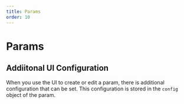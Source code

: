 ```yaml
---
title: Params
order: 10
---
```


# Params

## Addiitonal UI Configuration

When you use the UI to create or edit a param, there is additional configuration that can be set. This configuration is stored in the `config` object of the param.
